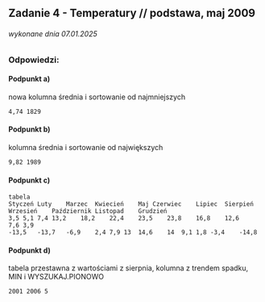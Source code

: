 ## Zadanie 4 - Temperatury // podstawa, maj 2009

###### wykonane dnia 07.01.2025

### Odpowiedzi:

#### Podpunkt a)

nowa kolumna średnia i sortowanie od najmniejszych

```
4,74 1829
```

#### Podpunkt b)

kolumna średnia i sortowanie od największych

```
9,82 1989
```

#### Podpunkt c)


```
tabela
Styczeń	Luty	Marzec	Kwiecień	Maj	Czerwiec	Lipiec	Sierpień	Wrzesień	Październik	Listopad	Grudzień
3,5	5,1	7,4	13,2	18,2	22,4	23,5	23,8	16,8	12,6	7,6	3,9
-13,5	-13,7	-6,9	2,4	7,9	13	14,6	14	9,1	1,8	-3,4	-14,8

```

#### Podpunkt d)
tabela przestawna z wartościami z sierpnia, kolumna z trendem spadku, MIN i WYSZUKAJ.PIONOWO

```
2001 2006 5
```